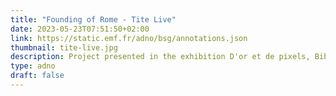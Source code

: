 ```yaml
---
title: "Founding of Rome - Tite Live"
date: 2023-05-23T07:51:50+02:00
link: https://static.emf.fr/adno/bsg/annotations.json 
thumbnail: tite-live.jpg
description: Project presented in the exhibition D'or et de pixels, Bibliothèque Sainte-Geneviève from April 24 to July 8, 2023 (Paris). Titus Livius, Roman History, French version by Pierre Bersuire (c. 1370) BSG, Ms. 3401, f.7r. 
type: adno 
draft: false
---
```


